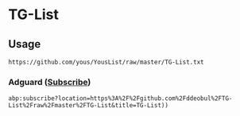 # TG-List

## Usage

```
https://github.com/yous/YousList/raw/master/TG-List.txt
```

### Adguard ([Subscribe](https://abp:subscribe?location=https%3A%2F%2Fgithub.com%2Fddeobul%2FTG-List%2Fraw%2Fmaster%2FTG-List&title=TG-List))
```
abp:subscribe?location=https%3A%2F%2Fgithub.com%2Fddeobul%2FTG-List%2Fraw%2Fmaster%2FTG-List&title=TG-List))
```

